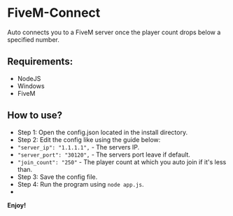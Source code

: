 
# FiveM-Connect
 Auto connects you to a FiveM server once the player count drops below a specified number.
 
 ## **Requirements:**
 - NodeJS
 - Windows
 - FiveM

## **How to use?**

 - Step 1: Open the config.json located in the install directory.
 - Step 2: Edit the config like using the guide below:
- `"server_ip": "1.1.1.1",` - The servers IP.
- `"server_port": "30120",` - The servers port leave if default.
- `"join_count": "250"` - The player count at which you auto join if it's less than.
- Step 3: Save the config file.
- Step 4: Run the program using `node app.js`.
- 
**Enjoy!**